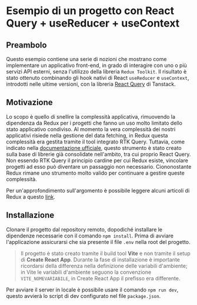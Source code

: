 
# Esempio di un progetto con React Query + useReducer + useContext

## Preambolo

Questo esempio contiene una serie di nozioni che mostrano come implementare un applicativo front-end, in grado di interagire con uno o più servizi API esterni, senza l'utilizzo della libreria `Redux Toolkit`.  Il risultato è stato ottenuto combinando gli hook nativi di React `useReducer` e `useContext`, introdotti nelle ultime versioni, con la libreria [React Query](https://github.com/tanstack/query) di Tanstack.

## Motivazione

Lo scopo è quello di snellire la complessità applicativa, rimuovendo la dipendenza da Redux per i progetti che fanno un uso molto limitato dello stato applicativo condiviso. Al momento la vera complessità dei nostri applicativi risiede nella gestione del data fetching, in Redux questa complessità era gestita tramite il tool integrato RTK Query. Tuttavia, come indicato nella [documentazione ufficiale](https://redux-toolkit.js.org/rtk-query/comparison), questo strumento è stato creato sulla base di librerie già consolidate nell'ambito, tra cui proprio React Query. Non essendo RTK Query il principio cardine per cui Redux esiste, vincolare progetti ad esso può diventare un passaggio non necessario. Ciononostante Redux rimane uno strumento molto valido per continuare a gestire queste complessità.
 
Per un'approfondimento sull'argomento è possibile leggere alcuni articoli di Redux a questo [link](https://redux.js.org/faq/general#when-should-i-learn-redux).

## Installazione

Clonare il progetto dal repository remoto, dopodiché installare le dipendenze necessarie con il comando `npm install`. Prima di avviare l'applicazione assicurarsi che sia presente il file `.env` nella root del progetto.

> Il progetto è stato creato tramite il build tool **Vite** e non tramite il setup di **Create React App**. Durante la fase di installazione è importante ricordarsi della differenza nella definizione delle variabili d'ambiente; in Vite le variabili d'ambiente seguono la convenzione `VITE_NOMEVARIABILE`, in Create React App il prefisso era differente.

Per avviare il server in locale è possibile usare il comando `npm run dev`, questo avvierà lo script di dev configurato nel file `package.json`.